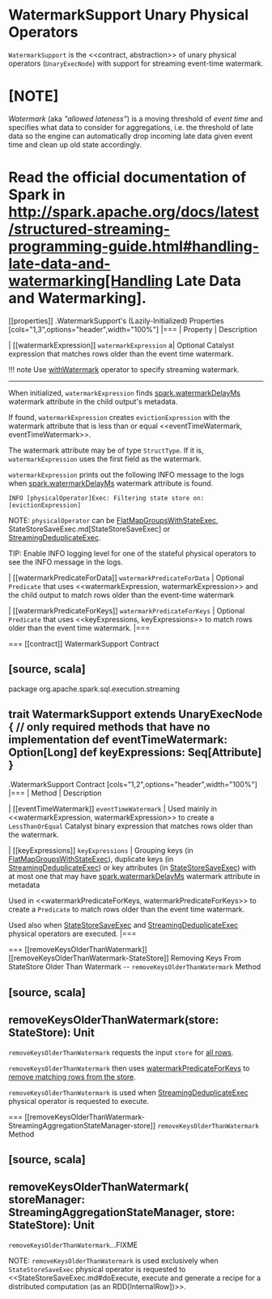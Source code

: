 # WatermarkSupport Unary Physical Operators

`WatermarkSupport` is the <<contract, abstraction>> of unary physical operators (`UnaryExecNode`) with support for streaming event-time watermark.

[NOTE]
====
*Watermark* (aka *"allowed lateness"*) is a moving threshold of *event time* and specifies what data to consider for aggregations, i.e. the threshold of late data so the engine can automatically drop incoming late data given event time and clean up old state accordingly.

Read the official documentation of Spark in http://spark.apache.org/docs/latest/structured-streaming-programming-guide.html#handling-late-data-and-watermarking[Handling Late Data and Watermarking].
====

[[properties]]
.WatermarkSupport's (Lazily-Initialized) Properties
[cols="1,3",options="header",width="100%"]
|===
| Property
| Description

| [[watermarkExpression]] `watermarkExpression`
a| Optional Catalyst expression that matches rows older than the event time watermark.

!!! note
    Use [withWatermark](../operators/withWatermark.md) operator to specify streaming watermark.

---

When initialized, `watermarkExpression` finds [spark.watermarkDelayMs](../logical-operators/EventTimeWatermark.md#watermarkDelayMs) watermark attribute in the child output's metadata.

If found, `watermarkExpression` creates `evictionExpression` with the watermark attribute that is less than or equal <<eventTimeWatermark, eventTimeWatermark>>.

The watermark attribute may be of type `StructType`. If it is, `watermarkExpression` uses the first field as the watermark.

`watermarkExpression` prints out the following INFO message to the logs when [spark.watermarkDelayMs](../logical-operators/EventTimeWatermark.md#watermarkDelayMs) watermark attribute is found.

```text
INFO [physicalOperator]Exec: Filtering state store on: [evictionExpression]
```

NOTE: `physicalOperator` can be [FlatMapGroupsWithStateExec](FlatMapGroupsWithStateExec.md), StateStoreSaveExec.md[StateStoreSaveExec] or [StreamingDeduplicateExec](StreamingDeduplicateExec.md).

TIP: Enable INFO logging level for one of the stateful physical operators to see the INFO message in the logs.

| [[watermarkPredicateForData]] `watermarkPredicateForData`
| Optional `Predicate` that uses <<watermarkExpression, watermarkExpression>> and the child output to match rows older than the event-time watermark

| [[watermarkPredicateForKeys]] `watermarkPredicateForKeys`
| Optional `Predicate` that uses <<keyExpressions, keyExpressions>> to match rows older than the event time watermark.
|===

=== [[contract]] WatermarkSupport Contract

[source, scala]
----
package org.apache.spark.sql.execution.streaming

trait WatermarkSupport extends UnaryExecNode {
  // only required methods that have no implementation
  def eventTimeWatermark: Option[Long]
  def keyExpressions: Seq[Attribute]
}
----

.WatermarkSupport Contract
[cols="1,2",options="header",width="100%"]
|===
| Method
| Description

| [[eventTimeWatermark]] `eventTimeWatermark`
| Used mainly in <<watermarkExpression, watermarkExpression>> to create a `LessThanOrEqual` Catalyst binary expression that matches rows older than the watermark.

| [[keyExpressions]] `keyExpressions`
| Grouping keys (in [FlatMapGroupsWithStateExec](FlatMapGroupsWithStateExec.md#keyExpressions)), duplicate keys (in [StreamingDeduplicateExec](StreamingDeduplicateExec.md#keyExpressions)) or key attributes (in [StateStoreSaveExec](StateStoreSaveExec.md#keyExpressions)) with at most one that may have [spark.watermarkDelayMs](../logical-operators/EventTimeWatermark.md#watermarkDelayMs) watermark attribute in metadata

Used in <<watermarkPredicateForKeys, watermarkPredicateForKeys>> to create a `Predicate` to match rows older than the event time watermark.

Used also when [StateStoreSaveExec](StateStoreSaveExec.md#doExecute) and [StreamingDeduplicateExec](StreamingDeduplicateExec.md#doExecute) physical operators are executed.
|===

=== [[removeKeysOlderThanWatermark]][[removeKeysOlderThanWatermark-StateStore]] Removing Keys From StateStore Older Than Watermark -- `removeKeysOlderThanWatermark` Method

[source, scala]
----
removeKeysOlderThanWatermark(store: StateStore): Unit
----

`removeKeysOlderThanWatermark` requests the input `store` for [all rows](../stateful-stream-processing/StateStore.md#getRange).

`removeKeysOlderThanWatermark` then uses [watermarkPredicateForKeys](#watermarkPredicateForKeys) to [remove matching rows from the store](../stateful-stream-processing/StateStore.md#remove).

`removeKeysOlderThanWatermark` is used when [StreamingDeduplicateExec](StreamingDeduplicateExec.md) physical operator is requested to execute.

=== [[removeKeysOlderThanWatermark-StreamingAggregationStateManager-store]] `removeKeysOlderThanWatermark` Method

[source, scala]
----
removeKeysOlderThanWatermark(
  storeManager: StreamingAggregationStateManager,
  store: StateStore): Unit
----

`removeKeysOlderThanWatermark`...FIXME

NOTE: `removeKeysOlderThanWatermark` is used exclusively when `StateStoreSaveExec` physical operator is requested to <<StateStoreSaveExec.md#doExecute, execute and generate a recipe for a distributed computation (as an RDD[InternalRow])>>.
